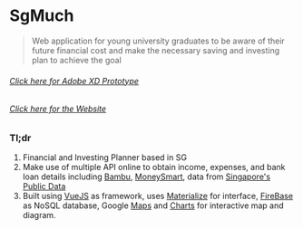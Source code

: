 # SgMuch

> Web application for young university graduates to be aware of their future financial cost and make the necessary saving and investing plan to achieve the goal

###### [Click here for Adobe XD Prototype](https://xd.adobe.com/view/5e7bd065-211e-46f8-47ff-c44290a97cdb-284a/?fullscreen)

###### [Click here for the Website](https://sgmuch.herokuapp.com/)

### Tl;dr

1. Financial and Investing Planner based in SG
2. Make use of multiple API online to obtain income, expenses, and bank loan details including [Bambu](https://developer.bambu.life/), [MoneySmart](https://www.moneysmart.sg/), data from [Singapore's Public Data](https://data.gov.sg/)
3. Built using [VueJS](https://vuejs.org/) as framework, uses [Materialize](https://www.npmjs.com/package/vue-materialize) for interface, [FireBase](https://firebase.google.com/) as NoSQL database, Google [Maps](https://www.npmjs.com/package/vue2-google-maps) and [Charts](https://www.npmjs.com/package/vue-google-charts) for interactive map and diagram.
